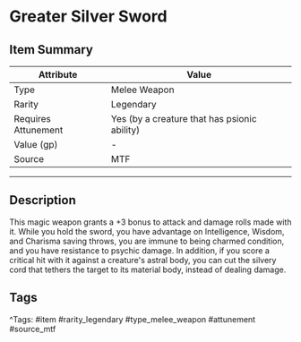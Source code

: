 # Greater Silver Sword

## Item Summary

| Attribute            | Value                        |
|----------------------|------------------------------|
| Type                 | Melee Weapon |
| Rarity               | Legendary             |
| Requires Attunement  | Yes (by a creature that has psionic ability)                |
| Value (gp)           | -    |
| Source               | MTF |

---

## Description

This magic weapon grants a +3 bonus to attack and damage rolls made with it. While you hold the sword, you have advantage on Intelligence, Wisdom, and Charisma saving throws, you are immune to being charmed condition, and you have resistance to psychic damage. In addition, if you score a critical hit with it against a creature's astral body, you can cut the silvery cord that tethers the target to its material body, instead of dealing damage.

## Tags

^Tags: #item #rarity_legendary #type_melee_weapon #attunement #source_mtf